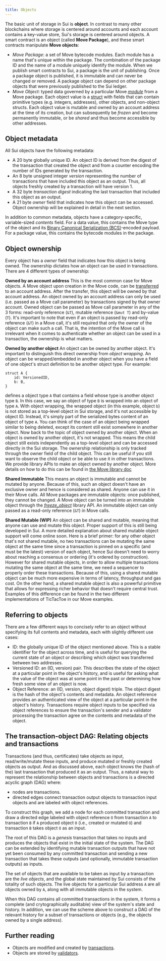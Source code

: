 ```yaml
---
title: Objects
---
```


The basic unit of storage in Sui is **object**. In contrast to many other blockchains where storage is centered around accounts and each account contains a key-value store, Sui's storage is centered around objects. A smart contract is an object (called **Move Package**), and these smart contracts manipulate **Move objects**:
* *Move Package*: a set of Move bytecode modules. Each module has a name that's unique within the package. The combination of the package ID and the name of a module uniquely identify the module. When we publish smart contracts to Sui, a package is the unit of publishing. Once a package object is published, it is immutable and can never be changed or removed. A package object can depend on other package objects that were previously published to the Sui ledger.
* *Move Object*: typed data governed by a particular Move [*module*](https://github.com/diem/move/blob/main/language/documentation/book/src/modules-and-scripts.md) from a Move package. Each object value is a [struct](https://github.com/diem/move/blob/main/language/documentation/book/src/structs-and-resources.md) with fields that can contain primitive types (e.g. integers, addresses), other objects, and non-object structs. Each object value is mutable and owned by an account address at the time of its creation, but can subsequently be *frozen* and become permanently immutable, or be *shared* and thus become accessible by other addresses.

## Object metadata

All Sui objects have the following metadata:
* A 20 byte globally unique ID. An object ID is derived from the digest of the transaction that created the object and  from a counter encoding the number of IDs generated by the transaction.
* An 8 byte unsigned integer *version* representing the number of transactions that have included this object as an output. Thus, all objects freshly created by a transaction will have version 1.
* A 32 byte *transaction digest* indicating the last transaction that included this object as an output.
* A 21 byte *owner* field that indicates how this object can be accessed. Object ownership will be explained in detail in the next section.

In addition to common metadata, objects have a category-specific, variable-sized *contents* field. For a data value, this contains the Move type of the object and its [Binary Canonical Serialization (BCS)](https://docs.rs/bcs/latest/bcs/)-encoded payload. For a package value, this contains the bytecode modules in the package.

## Object ownership
Every object has a *owner* field that indicates how this object is being owned. The ownership dictates how an object can be used in transactions. There are 4 different types of ownership:

**Owned by an account address**
This is the most common case for Move objects. A Move object upon creation in the Move code, can be [transferred](move.md#sui-move-library) to an account address. After the transfer, this object will be owned by that account address. An object owned by an account address can only be used (i.e. passed as a Move call parameter) by transactions signed by that owner account. Owned object can be passed as Move call parameter in any of the 3 forms: read-only reference (`&T`), mutable reference (`&mut T`) and by-value (`T`). It's important to note that even if an object is passed by read-only reference (`&T`) in a Move call, it's still required that only the owner of the object can make such a call. That is, the intention of the Move call is irrelevant when it comes to authenticate whether an object can be used in a transaction, the ownership is what matters.

**Owned by another object**
An object can be owned by another object. It's important to distinguish this direct ownership from *object wrapping*. An object can be wrapped/embedded in another object when you have a field of one object's struct definition to be another object type. For example:
```
struct A {
    id: VersionedID,
    b: B,
}
```
defines a object type `A` that contains a field whose type is another object type `B`. In this case, we say an object of type `B` is wrapped into an object of type `A`. With object wrapping, the wrapped object (in this example, object `b`) is not stored as a top-level object in Sui storage, and it's not accessible by object ID. Instead, it's simply part of the serialized bytes content of an object of type `A`. You can think of the case of an object being wrapped similar to being deleted, except its content still exist somewhere in another object.
Now back to the topic of object owned by another object. When an object is owned by another object, it's not wrapped. This means the child object still exists independently as a top-level object and can be accessed directly in the Sui storage. The ownership relationship is only tracked through the owner field of the child object. This can be useful if you still want to observe the child object or be able to use it in other transactions. We provide library APIs to make an object owned by another object. More details on how to do this can be found in [the Move library doc](move.md#sui-move-library)

**Shared Immutable**
This means an object is immutable and cannot be mutated by anyone. Because of this, such an object doesn't have an exclusive owner and hence is considered as shared. Anyone can use it in their Move calls. All Move packages are immutable objects: once published, they cannot be changed. A Move object can be turned into an immutable object through the [*freeze_object*](move.md#sui-move-library) library API. An immutable object can only passed as a read-only reference (`&T`) in Move calls.

**Shared Mutable (WIP)**
An object can be shared and mutable, meaning that anyone can use and mutate this object. Proper support of this is still being developed in Sui. A more detailed explanation about shared mutable object support will come online soon. Here is a brief primer: for any other object that's not shared mutable, no two transactions can be mutating the same object at the same time since a transaction is pinned on a specific (and must be the latest) version of each object, hence Sui doesn't need to worry about reaching a consensus or ordering (it's ordered by construction). However for shared mutable objects, in order to allow multiple transactions mutating the same object at the same time, we need a sequencer to properly order these transactions. Because of this, using a shared mutable object can be much more expensive in terms of latency, throughput and gas cost. On the other hand, a shared mutable object is also a powerful primitive that allows for expressing richer behavior that doesn't require central trust. Examples of this difference can be found in the two different implementations of TicTacToe in our Move examples.

## Referring to objects

There are a few different ways to concisely refer to an object without specifying its full contents and metadata, each with slightly different use cases:
* ID: the globally unique ID of the object mentioned above. This is a stable identifier for the object across time, and is useful for querying the current state of an object or describing which object was transferred between two addresses.
* Versioned ID: an (ID, version) pair. This describes the state of the object at a particular point in the object's history, and is useful for asking what the value of the object was at some point in the past or determining how fresh some view of an object is now.
* Object Reference: an (ID, version, object digest) triple. The object digest is the hash of the object's contents and metadata. An object reference provides an authenticated view of the object at a particular point in the object's history. Transactions require object inputs to be specified via object references to ensure the transaction's sender and a validator processing the transaction agree on the contents and metadata of the object.

## The transaction-object DAG: Relating objects and transactions

Transactions (and thus, certificates) take objects as input, read/write/mutate these inputs, and produce mutated or freshly created objects as output. And as discussed above, each object knows the (hash of the) last transaction that produced it as an output. Thus, a natural way to represent the relationship between objects and transactions is a directed acyclic graph (DAG) where:
* nodes are transactions.
* directed edges connect transaction output objects to transaction input objects and are labeled with object references.

To construct this graph, we add a node for each committed transaction and draw a directed edge labeled with object reference `O` from transaction `A` to transaction `B` if `A` produced object `O` (i.e., created or mutated `O`) and transaction `B` takes object `O` as an input.

The root of this DAG is a *genesis* transaction that takes no inputs and produces the objects that exist in the initial state of the system. The DAG can be extended by identifying mutable transaction outputs that have not yet been consumed by any committed transaction and sending a new transaction that takes these outputs (and optionally, immutable transaction outputs) as inputs.

The set of objects that are available to be taken as input by a transaction are the *live objects*, and the global state maintained by Sui consists of the totality of such objects. The live objects for a particular Sui address `A` are all objects owned by `A`, along with all immutable objects in the system.

When this DAG contains all committed transactions in the system, it forms a complete (and crytographically auditable) view of the system's state and history. In addition, we can use the scheme above to construct a DAG of the relevant history for a subset of transactions or objects (e.g., the objects owned by a single address).

## Further reading
* Objects are modified and created by [transactions](transactions.md).
* Objects are stored by [validators](authorities.md).
